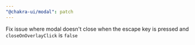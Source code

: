```yaml
---
"@chakra-ui/modal": patch
---
```


Fix issue where modal doesn't close when the escape key is pressed and `closeOnOverlayClick` is `false`
